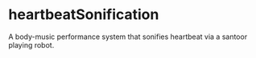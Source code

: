 # heartbeatSonification
A body-music performance system that sonifies heartbeat via a santoor playing robot.
